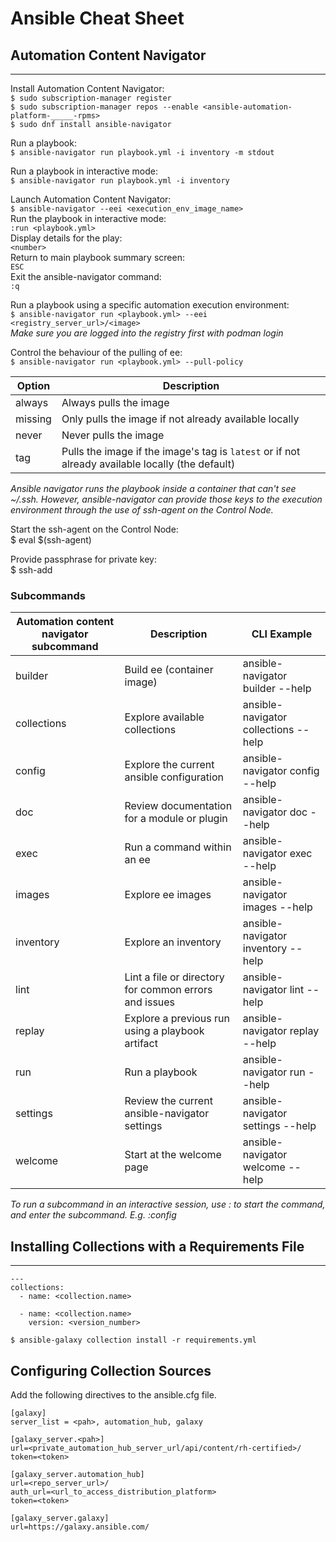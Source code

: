 # Ansible Cheat Sheet

## Automation Content Navigator
---

Install Automation Content Navigator:  
`$ sudo subscription-manager register`  
`$ sudo subscription-manager repos --enable <ansible-automation-platform-_____-rpms>`  
`$ sudo dnf install ansible-navigator`  

Run a playbook:  
`$ ansible-navigator run playbook.yml -i inventory -m stdout`  

Run a playbook in interactive mode:  
`$ ansible-navigator run playbook.yml -i inventory` 

Launch Automation Content Navigator:  
`$ ansible-navigator --eei <execution_env_image_name>`  
Run the playbook in interactive mode:  
`:run <playbook.yml>`  
Display details for the play:  
`<number>`  
Return to main playbook summary screen:  
`ESC`  
Exit the ansible-navigator command:  
`:q`  

Run a playbook using a specific automation execution environment:  
`$ ansible-navigator run <playbook.yml> --eei <registry_server_url>/<image>`  
*Make sure you are logged into the registry first with podman login*

Control the behaviour of the pulling of ee:  
`$ ansible-navigator run <playbook.yml> --pull-policy`

| Option | Description |
| ------ | ----------- |
| always | Always pulls the image |
| missing | Only pulls the image if not already available locally |
| never | Never pulls the image |
| tag | Pulls the image if the image's tag is `latest` or if not already available locally (the default) |

*Ansible navigator runs the playbook inside a container that can't see ~/.ssh. However, ansible-navigator can provide those keys to the execution environment through the use of ssh-agent on the Control Node.* 

Start the ssh-agent on the Control Node:  
$ eval $(ssh-agent)

Provide passphrase for private key:  
$ ssh-add

### Subcommands 
| Automation content navigator subcommand | Description | CLI Example |
| --------------------------------------- | ----------- | ----------- |
| builder | Build ee (container image) | ansible-navigator builder --help |
| collections | Explore available collections | ansible-navigator collections --help |
| config | Explore the current ansible configuration | ansible-navigator config --help |
| doc | Review documentation for a module or plugin | ansible-navigator doc --help |
| exec | Run a command within an ee | ansible-navigator exec --help |
| images | Explore ee images | ansible-navigator images --help |
| inventory | Explore an inventory | ansible-navigator inventory --help |
| lint | Lint a file or directory for common errors and issues | ansible-navigator lint --help |
| replay | Explore a previous run using a playbook artifact | ansible-navigator replay --help |
| run | Run a playbook | ansible-navigator run --help |
| settings | Review the current ansible-navigator settings | ansible-navigator settings --help |
| welcome | Start at the welcome page | ansible-navigator welcome --help |

*To run a subcommand in an interactive session, use : to start the command, and enter the subcommand. E.g. :config* 

## Installing Collections with a Requirements File 
--- 

```
---
collections:
  - name: <collection.name>

  - name: <collection.name>
    version: <version_number>
```

`$ ansible-galaxy collection install -r requirements.yml`

## Configuring Collection Sources

Add the following directives to the ansible.cfg file.

```
[galaxy]
server_list = <pah>, automation_hub, galaxy

[galaxy_server.<pah>]
url=<private_automation_hub_server_url/api/content/rh-certified>/
token=<token>

[galaxy_server.automation_hub]
url=<repo_server_url>/
auth_url=<url_to_access_distribution_platform>
token=<token>

[galaxy_server.galaxy]
url=https://galaxy.ansible.com/